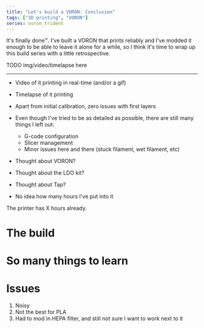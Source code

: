 ```yaml
---
title: "Let's build a VORON: Conclusion"
tags: ["3D printing", "VORON"]
series: voron_trident
---
```


It's finally done™.
I've built a VORON that prints reliably and I've modded it enough to be able to leave it alone for a while, so I think it's time to wrap up this build series with a little retrospective.

TODO img/video/timelapse here

---


- Video of it printing in real-time (and/or a gif)
- Timelapse of it printing
- Apart from initial calibration, zero issues with first layers
- Even though I've tried to be as detailed as possible, there are still many things I left out:

  - G-code configuration
  - Slicer management
  - Minor issues here and there (stuck filament, wet filament, etc)
- Thought about VORON?
- Thought about the LDO kit?
- Thought about Tap?
- No idea how many hours I've put into it

The printer has X hours already.

# The build

# So many things to learn

# Issues

1. Noisy
1. Not the best for PLA
1. Had to mod in HEPA filter, and still not sure I want to work next to it
